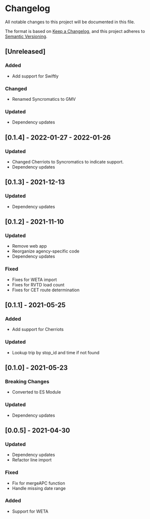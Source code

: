 # Changelog
All notable changes to this project will be documented in this file.

The format is based on [Keep a Changelog](https://keepachangelog.com/en/1.0.0/),
and this project adheres to [Semantic Versioning](https://semver.org/spec/v2.0.0.html).

## [Unreleased]
### Added
- Add support for Swiftly
### Changed
- Renamed Syncromatics to GMV
### Updated
- Dependency updates

## [0.1.4] - 2022-01-27 - 2022-01-26
### Updated 
- Changed Cherriots to Syncromatics to indicate support.
- Dependency updates

## [0.1.3] - 2021-12-13
### Updated
- Dependency updates

## [0.1.2] - 2021-11-10
### Updated
- Remove web app
- Reorganize agency-specific code
- Dependency updates
### Fixed
- Fixes for WETA import
- Fixes for RVTD load count
- Fixes for CET route determination

## [0.1.1] - 2021-05-25
### Added
- Add support for Cherriots
### Updated
- Lookup trip by stop_id and time if not found

## [0.1.0] - 2021-05-23
### Breaking Changes
- Converted to ES Module
### Updated
- Dependency updates

## [0.0.5] - 2021-04-30
### Updated
- Dependency updates
- Refactor line import
### Fixed
- Fix for mergeAPC function
- Handle missing date range
### Added
- Support for WETA
